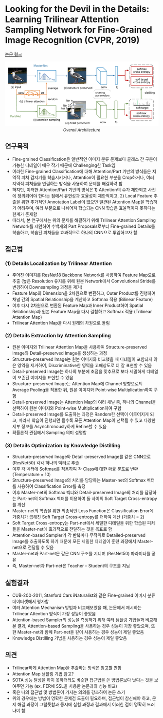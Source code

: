 # Looking for the Devil in the Details: Learning Trilinear Attention Sampling Network for Fine-Grained Image Recognition (CVPR, 2019)

[논문 링크](https://openaccess.thecvf.com/content_CVPR_2019/html/Zheng_Looking_for_the_Devil_in_the_Details_Learning_Trilinear_Attention_CVPR_2019_paper.html)

<p align="center">
    <img width="600" alt='fig1' src="./img/04_13_01.png?raw=true"></br>
    <em><font size=2>Overall Architecture</font></em>
</p>

## 연구목적
- Fine-grained Classification은 일반적인 이미지 분류 문제보다 클래스 간 구분이 가능한 디테일이 매우 작기 때문에 Challenging한 Task임 
- 이러한 Fine-grained Classification에 대해 Attention/Part 기반의 방식들은 지역적 피처 감지기를 학습시키거나, Attention이 필요한 부분을 Crop하거나, 여러 지역적 피처들을 연결하는 방식을 사용하여 문제를 해결하려 함 
- 하지만, 이러한 Attention/Part 기반의 방식은 1) Attention의 수가 제한되고 사전에 정의되어야 한다는 점에서 유연성과 효율성이 제한적이고, 2) Local Feature 추출을 위한 추가적인 Annotation Label이 없으면 일관된 Attention Map을 학습하기 어려우며, 여러 부분으로 나뉘어져 학습되는 CNN 학습은 효율적이지 못하다는 한계가 존재함 
- 따라서, 본 연구에서는 위의 문제를 해결하기 위해 Trilinear Attention Sampling Network를 제안하여 수백개의 Part Proposals로부터 Fine-grained Details를 학습하고, 학습된 피처들을 효과적으로 하나의 CNN으로 투입하고자 함 

## 접근법
### (1)  Details Localization by Trilinear Attention 
- 주어진 이미지를 ResNet18 Backbone Network를 사용하여 Feature Map으로 추출 (높은 Resolution 유지를 위해 원본 Network에서 Convolutional Stride를 변경하여 Downsampling 과정을 제거) 
- Feature Map의 Dimension을 2차원으로 변환하고, Outer Product를 진행하여 채널 간의 Spatial Relationship을 계산하고 Softmax 적용 (Bilinear Feature)
- 이후 다시 2차원으로 변환된 Feature Map과 Inner Product하여 Spatial Relationship과 원본 Feature Map을 다시 결합하고 Softmax 적용 (Trilinear Attention Map) 
- Trilinear Attention Map을 다시 원래의 차원으로 돌림 
### (2)  Details Extraction by Attention Sampling 
- 원본 이미지와 Trilinear Attention Map을 사용하여 Structure-preserved Image와 Detail-preserved Image를 생성하는 과정 
- Structure-preserved Image는 원본 이미지와 비교했을 때 디테일이 포함되지 않은 영역을 제거하여, Discriminative한 영역을 고해상도로 더 잘 표현할 수 있음 
- Detail-preserved Image는 하나의 부분에 초점을 맞추므로 보다 세밀하게 디테일이 보존된 이미지를 표현할 수 있음 
- Structure-preserved Image는 Attention Map에 Channel 방향으로의 Average Pooling을 적용한 뒤, 원본 이미지와 Point-wise Multiplication하여 구함 
- Detail-preserved Image는 Attention Map의 여러 채널 중, 하나의 Channel을 선택하여 원본 이미지와 Point-wise Multiplication하여 구함 
- Detail-preserved Image를 도출하는 과정은 Random한 선택이 이루어지게 되고, 따라서 학습이 진행되면 될수록 모든 Attention Map이 선택될 수 있고 다양한 세부 정보를 Asynchronously하게 Refine할 수 있음 
- 확률론적 관점에서 Sampling 의미 설명함 
### (3)  Details Optimization by Knowledge Distilling 
- Structure-preserved Image와 Detail-preserved Image를 같은 CNN으로 (ResNet50) 각각 하나의 벡터로 추출 
- 이후 각 벡터에 Softmax를 적용하여 각 Class에 대한 확률 분포로 변환 (Temperature = 10)
- Structure-preserved Image의 처리를 담당하는 Master-net의 Softmax 벡터를 사용하여 Classification Error를 측정
- 이후 Master-net의 Softmax 벡터와 Detail-preserved Image의 처리를 담당하는 Part-net의 Softmax 벡터를 이용하여 둘 사이의 Soft Target Cross-entropy를 계산 
- Master-net의 학습을 위한 최종적인 Loss Function은 Classification Error에 가중치가 곱해진 Soft Target Cross-entropy를 더하여 계산 (가중치 = 2) 
- Soft Target Cross-entropy는 Part-net에서 세밀한 디테일을 위한 학습된 피처들을 Master-net에 효과적으로 전달하는 것을 목표로 함 
- Attention-based Sampler가 각 반복마다 무작위로 Detailed-preserved Image를 추출하도록 하기 때문에 모든 세밀한 디테일이 훈련 과정에서 Master-net으로 전달될 수 있음 
- Master-net과 Part-net은 같은 CNN 구조를 지니며 (ResNet50) 파라미터를 공유 
- 즉, Master-net과 Part-net은 Teacher – Student의 구조를 지님 

## 실험결과
- CUB-200-2011, Stanford Cars iNaturalist와 같은 Fine-grained 이미지 분류 데이터셋에서 평가함 
- 여러 Attention Mechanism 방법과 비교해보았을 때, 논문에서 제시하는 Trilinear Attention 방식이 가장 성능이 좋았음 
- Attention-based Sampler의 성능을 측정하기 위해 여러 샘플링 기법들과 비교해본 결과, Attention-based Sampling을 사용하는 경우 성능이 가장 좋았으며, 또한 Master-net과 함께 Part-net을 같이 사용하는 경우 성능이 제일 좋았음 
- Knowledge Distilling 기법을 사용하는 경우 성능이 제일 좋았음 

## 의견
- Trilinear하게 Attention Map을 추출하는 방식은 참고할 만함 
- Attention Map 샘플링 기법 참고? 
- SOTA 성능 달성을 하지 못하더라도 비슷한 접근법을 쓴 방법론보다 낫다는 것을 보여주면 가능 
(ex. FER에 SSL을 사용한 논문과의 성능 비교) 
- 혹은 나의 접근법 및 방법론이 가지는 의의를 강조하여 논문 쓰기 
- 위의 경우에는 방법이 명확한 문제점 도출이 필요하며, 접근법이 참신해야 하고, 문제 해결 과정이 그럴듯함과 동시에 실험 과정과 결과에서 이러한 점이 명확히 드러나야 함 


